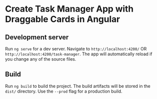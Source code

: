# Create Task Manager App with Draggable Cards in Angular

## Development server

Run `ng serve` for a dev server. Navigate to `http://localhost:4200/` OR `http://localhost:4200/task-manager`. The app will automatically reload if you change any of the source files.


## Build

Run `ng build` to build the project. The build artifacts will be stored in the `dist/` directory. Use the `--prod` flag for a production build.
